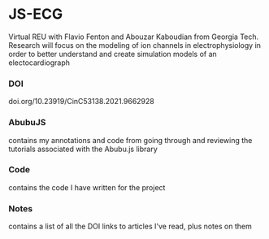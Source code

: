 # JS-ECG
Virtual REU with Flavio Fenton and Abouzar Kaboudian from Georgia Tech. Research will focus on the modeling of ion channels in electrophysiology in order to better understand and create simulation models of an electocardiograph

### DOI
doi.org/10.23919/CinC53138.2021.9662928

### AbubuJS
contains my annotations and code from going through and reviewing the tutorials associated with the Abubu.js library

### Code
contains the code I have written for the project

### Notes
contains a list of all the DOI links to articles I've read, plus notes on them
